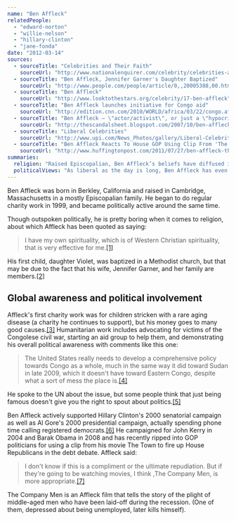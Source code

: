 ```yaml
---
name: "Ben Affleck"
relatedPeople:
  - "edward-norton"
  - "willie-nelson"
  - "hillary-clinton"
  - "jane-fonda"
date: "2012-03-14"
sources:
  - sourceTitle: "Celebrities and Their Faith"
    sourceUrl: "http://www.nationalenquirer.com/celebrity/celebrities-and-their-faith"
  - sourceTitle: "Ben Affleck, Jennifer Garner's Daughter Baptized"
    sourceUrl: "http://www.people.com/people/article/0,,20005388,00.html"
  - sourceTitle: "Ben Affleck"
    sourceUrl: "http://www.looktothestars.org/celebrity/17-ben-affleck"
  - sourceTitle: "Ben Affleck launches initiative for Congo aid"
    sourceUrl: "http://edition.cnn.com/2010/WORLD/africa/03/22/congo.affleck/index.html"
  - sourceTitle: "Ben Affleck – \"actor/activist\", or just a \"hypocrite\"?"
    sourceUrl: "http://thescandalsheet.blogspot.com/2007/10/ben-affleck-actoractivist-or-just.html"
  - sourceTitle: "Liberal Celebrities"
    sourceUrl: "http://www.upi.com/News_Photos/gallery/Liberal-Celebrities/6010/2"
  - sourceTitle: "Ben Affleck Reacts To House GOP Using Clip From 'The Town' In Debt Debate"
    sourceUrl: "http://www.huffingtonpost.com/2011/07/27/ben-affleck-the-town-republicans-debt-debate_n_910776.html"
summaries:
  religion: "Raised Episcopalian, Ben Affleck’s beliefs have diffused into generalisms about “Western Christian Spirituality.”"
  politicalViews: "As liberal as the day is long, Ben Affleck has even campaigned for Gore, Kerry, and other (election) losers."
---
```


Ben Affleck was born in Berkley, California and raised in Cambridge, Massachusetts in a mostly Episcopalian family. He began to do regular charity work in 1999, and became politically active around the same time.

Though outspoken politically, he is pretty boring when it comes to religion, about which Affleck has been quoted as saying:

>I have my own spirituality, which is of Western Christian spirituality, that is very effective for me.<a class="source-citation" href="#http%3A%2F%2Fwww.nationalenquirer.com%2Fcelebrity%2Fcelebrities-and-their-faith" title="Celebrities and Their Faith">[1]</a>

His first child, daughter Violet, was baptized in a Methodist church, but that may be due to the fact that his wife, Jennifer Garner, and her family are members.<a class="source-citation" href="#http%3A%2F%2Fwww.people.com%2Fpeople%2Farticle%2F0%2C%2C20005388%2C00.html" title="Ben Affleck, Jennifer Garner&apos;s Daughter Baptized">[2]</a>

## Global awareness and political involvement

Affleck's first charity work was for children stricken with a rare aging disease (a charity he continues to support), but his money goes to many good causes.<a class="source-citation" href="#http%3A%2F%2Fwww.looktothestars.org%2Fcelebrity%2F17-ben-affleck" title="Ben Affleck">[3]</a> Humanitarian work includes advocating for victims of the Congolese civil war, starting an aid group to help them, and demonstrating his overall political awareness with comments like this one:

>The United States really needs to develop a comprehensive policy towards Congo as a whole, much in the same way it did toward Sudan in late 2009, which it doesn't have toward Eastern Congo, despite what a sort of mess the place is.<a class="source-citation" href="#http%3A%2F%2Fedition.cnn.com%2F2010%2FWORLD%2Fafrica%2F03%2F22%2Fcongo.affleck%2Findex.html" title="Ben Affleck launches initiative for Congo aid">[4]</a>

He spoke to the UN about the issue, but some people think that just being famous doesn't give you the right to spout about politics.<a class="source-citation" href="#http%3A%2F%2Fthescandalsheet.blogspot.com%2F2007%2F10%2Fben-affleck-actoractivist-or-just.html" title="Ben Affleck – &quot;actor/activist&quot;, or just a &quot;hypocrite&quot;?">[5]</a>

Ben Affleck actively supported Hillary Clinton's 2000 senatorial campaign as well as Al Gore's 2000 presidential campaign, actually spending phone time calling registered democrats.<a class="source-citation" href="#http%3A%2F%2Fwww.upi.com%2FNews_Photos%2Fgallery%2FLiberal-Celebrities%2F6010%2F2" title="Liberal Celebrities">[6]</a> He campaigned for John Kerry in 2004 and Barak Obama in 2008 and has recently ripped into GOP politicians for using a clip from his movie The Town to fire up House Republicans in the debt debate. Affleck said:

>I don't know if this is a compliment or the ultimate repudiation. But if they're going to be watching movies, I think ,The Company Men, is more appropriate.<a class="source-citation" href="#http%3A%2F%2Fwww.huffingtonpost.com%2F2011%2F07%2F27%2Fben-affleck-the-town-republicans-debt-debate_n_910776.html" title="Ben Affleck Reacts To House GOP Using Clip From &apos;The Town&apos; In Debt Debate">[7]</a>

The Company Men is an Affleck film that tells the story of the plight of middle-aged men who have been laid-off during the recession. (One of them, depressed about being unemployed, later kills himself).